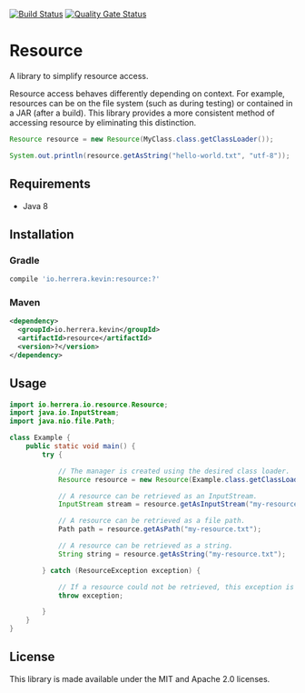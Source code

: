 [![Build Status](https://travis-ci.org/kherge/java.resource.svg?branch=master)](https://travis-ci.org/kherge/java.resource)
[![Quality Gate Status](https://sonarcloud.io/api/project_badges/measure?project=kherge_java.resource&metric=alert_status)](https://sonarcloud.io/dashboard?id=kherge_java.resource)

Resource
========

A library to simplify resource access.

Resource access behaves differently depending on context. For example, resources can be on the file
system (such as during testing) or contained in a JAR (after a build). This library provides a more
consistent method of accessing resource by eliminating this distinction.

```java
Resource resource = new Resource(MyClass.class.getClassLoader());

System.out.println(resource.getAsString("hello-world.txt", "utf-8"));
```

Requirements
------------

- Java 8

Installation
------------

### Gradle

```groovy
compile 'io.herrera.kevin:resource:?'
```

### Maven

```xml
<dependency>
  <groupId>io.herrera.kevin</groupId>
  <artifactId>resource</artifactId>
  <version>?</version>
</dependency>
```

Usage
-----

```java
import io.herrera.io.resource.Resource;
import java.io.InputStream;
import java.nio.file.Path;

class Example {
    public static void main() {
        try {

            // The manager is created using the desired class loader.
            Resource resource = new Resource(Example.class.getClassLoader());

            // A resource can be retrieved as an InputStream.
            InputStream stream = resource.getAsInputStream("my-resource.txt");

            // A resource can be retrieved as a file path.
            Path path = resource.getAsPath("my-resource.txt");

            // A resource can be retrieved as a string.
            String string = resource.getAsString("my-resource.txt");

        } catch (ResourceException exception) {

            // If a resource could not be retrieved, this exception is thrown.
            throw exception;

        }
    }
}
```

License
-------

This library is made available under the MIT and Apache 2.0 licenses.
